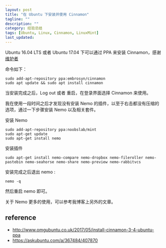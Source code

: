 ```yaml
---
layout: post
title: "在 Ubuntu 下安装并使用 Cinnamon"
tagline: ""
description: ""
category: 经验总结
tags: [Ubuntu, Linux, Cinnamon, LinuxMint]
last_updated:
---
```


Ubuntu 16.04 LTS 或者 Ubuntu 17.04 下可以通过 PPA 来安装 Cinnamon，感谢[维护者](https://launchpad.net/~embrosyn/+archive/ubuntu/cinnamon)

命令如下：

	sudo add-apt-repository ppa:embrosyn/cinnamon
	sudo apt update && sudo apt install cinnamon

当安装完成之后，Log out 或者 重启，在登录界面选择 Cinnamon 来使用。

我在使用一段时间之后才发现没有安装 Nemo 的插件，以至于右击都没有压缩的选项，通过一下步骤安装 Nemo 以及相关套件。

安装 Nemo

	sudo add-apt-repository ppa:noobslab/mint
	sudo apt-get update
	sudo apt-get install nemo

安装插件

	sudo apt-get install nemo-compare nemo-dropbox nemo-fileroller nemo-pastebin nemo-seahorse nemo-share nemo-preview nemo-rabbitvcs

安装完成之后退出 nemo :

	nemo -q

然后重启 nemo 即可。

关于 Nemo 更多的使用，可以参考我博客上另外的文章。

## reference

- <http://www.omgubuntu.co.uk/2017/05/install-cinnamon-3-4-ubuntu-ppa>
- <https://askubuntu.com/a/367484/407870>
